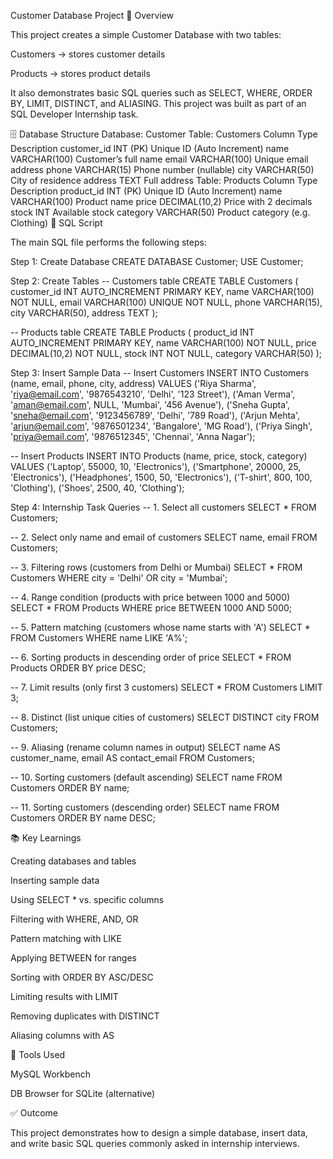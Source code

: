 Customer Database Project
📌 Overview

This project creates a simple Customer Database with two tables:

Customers → stores customer details

Products → stores product details

It also demonstrates basic SQL queries such as SELECT, WHERE, ORDER BY, LIMIT, DISTINCT, and ALIASING.
This project was built as part of an SQL Developer Internship task.

🗄️ Database Structure
Database: Customer
Table: Customers
Column	Type	Description
customer_id	INT (PK)	Unique ID (Auto Increment)
name	VARCHAR(100)	Customer’s full name
email	VARCHAR(100)	Unique email address
phone	VARCHAR(15)	Phone number (nullable)
city	VARCHAR(50)	City of residence
address	TEXT	Full address
Table: Products
Column	Type	Description
product_id	INT (PK)	Unique ID (Auto Increment)
name	VARCHAR(100)	Product name
price	DECIMAL(10,2)	Price with 2 decimals
stock	INT	Available stock
category	VARCHAR(50)	Product category (e.g. Clothing)
📝 SQL Script

The main SQL file performs the following steps:

Step 1: Create Database
CREATE DATABASE Customer;
USE Customer;

Step 2: Create Tables
-- Customers table
CREATE TABLE Customers (
    customer_id INT AUTO_INCREMENT PRIMARY KEY,
    name VARCHAR(100) NOT NULL,
    email VARCHAR(100) UNIQUE NOT NULL,
    phone VARCHAR(15),
    city VARCHAR(50),
    address TEXT
);

-- Products table
CREATE TABLE Products (
    product_id INT AUTO_INCREMENT PRIMARY KEY,
    name VARCHAR(100) NOT NULL,
    price DECIMAL(10,2) NOT NULL,
    stock INT NOT NULL,
    category VARCHAR(50)
);

Step 3: Insert Sample Data
-- Insert Customers
INSERT INTO Customers (name, email, phone, city, address) VALUES
('Riya Sharma', 'riya@email.com', '9876543210', 'Delhi', '123 Street'),
('Aman Verma', 'aman@email.com', NULL, 'Mumbai', '456 Avenue'),
('Sneha Gupta', 'sneha@email.com', '9123456789', 'Delhi', '789 Road'),
('Arjun Mehta', 'arjun@email.com', '9876501234', 'Bangalore', 'MG Road'),
('Priya Singh', 'priya@email.com', '9876512345', 'Chennai', 'Anna Nagar');

-- Insert Products
INSERT INTO Products (name, price, stock, category) VALUES
('Laptop', 55000, 10, 'Electronics'),
('Smartphone', 20000, 25, 'Electronics'),
('Headphones', 1500, 50, 'Electronics'),
('T-shirt', 800, 100, 'Clothing'),
('Shoes', 2500, 40, 'Clothing');

Step 4: Internship Task Queries
-- 1. Select all customers
SELECT * FROM Customers;

-- 2. Select only name and email of customers
SELECT name, email FROM Customers;

-- 3. Filtering rows (customers from Delhi or Mumbai)
SELECT * FROM Customers
WHERE city = 'Delhi' OR city = 'Mumbai';

-- 4. Range condition (products with price between 1000 and 5000)
SELECT * FROM Products
WHERE price BETWEEN 1000 AND 5000;

-- 5. Pattern matching (customers whose name starts with 'A')
SELECT * FROM Customers
WHERE name LIKE 'A%';

-- 6. Sorting products in descending order of price
SELECT * FROM Products
ORDER BY price DESC;

-- 7. Limit results (only first 3 customers)
SELECT * FROM Customers
LIMIT 3;

-- 8. Distinct (list unique cities of customers)
SELECT DISTINCT city FROM Customers;

-- 9. Aliasing (rename column names in output)
SELECT name AS customer_name, email AS contact_email
FROM Customers;

-- 10. Sorting customers (default ascending)
SELECT name FROM Customers
ORDER BY name;

-- 11. Sorting customers (descending order)
SELECT name FROM Customers
ORDER BY name DESC;

📚 Key Learnings

Creating databases and tables

Inserting sample data

Using SELECT * vs. specific columns

Filtering with WHERE, AND, OR

Pattern matching with LIKE

Applying BETWEEN for ranges

Sorting with ORDER BY ASC/DESC

Limiting results with LIMIT

Removing duplicates with DISTINCT

Aliasing columns with AS

🚀 Tools Used

MySQL Workbench

DB Browser for SQLite (alternative)

✅ Outcome

This project demonstrates how to design a simple database, insert data, and write basic SQL queries commonly asked in internship interviews.
